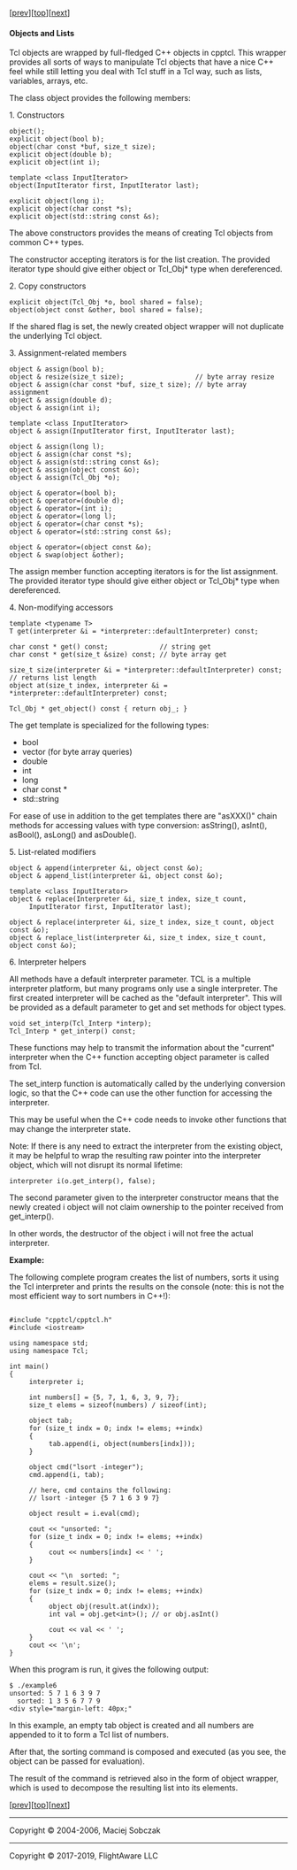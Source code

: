 [[prev](classes.md)][[top](README.md)][[next](callpolicies.md)]  

#### Objects and Lists

Tcl objects are wrapped by full-fledged C++ objects in cpptcl. This wrapper provides all sorts of ways to manipulate Tcl objects that have a nice C++ feel while still letting you deal with Tcl stuff in a Tcl way, such as lists, variables, arrays, etc.

The class object provides the following members:

1\. Constructors

```
object();  
explicit object(bool b);  
object(char const *buf, size_t size);  
explicit object(double b);  
explicit object(int i);  

template <class InputIterator>  
object(InputIterator first, InputIterator last);  

explicit object(long i);  
explicit object(char const *s);  
explicit object(std::string const &s);  
```

The above constructors provides the means of creating Tcl objects from common C++ types.

The constructor accepting iterators is for the list creation. The provided iterator type should give either object or Tcl_Obj* type when dereferenced.

2\. Copy constructors

```
explicit object(Tcl_Obj *o, bool shared = false);  
object(object const &other, bool shared = false);  
```

If the shared flag is set, the newly created object wrapper will not duplicate the underlying Tcl object.

3\. Assignment-related members

```
object & assign(bool b);  
object & resize(size_t size);                  // byte array resize  
object & assign(char const *buf, size_t size); // byte array assignment  
object & assign(double d);  
object & assign(int i);  

template <class InputIterator>  
object & assign(InputIterator first, InputIterator last);  

object & assign(long l);  
object & assign(char const *s);  
object & assign(std::string const &s);  
object & assign(object const &o);  
object & assign(Tcl_Obj *o);  
  
object & operator=(bool b);  
object & operator=(double d);  
object & operator=(int i);  
object & operator=(long l);  
object & operator=(char const *s);  
object & operator=(std::string const &s);  

object & operator=(object const &o);  
object & swap(object &other);  
```

The assign member function accepting iterators is for the list assignment. The provided iterator type should give either object or Tcl_Obj* type when dereferenced.  

4\. Non-modifying accessors

```
template <typename T>  
T get(interpreter &i = *interpreter::defaultInterpreter) const;  

char const * get() const;             // string get  
char const * get(size_t &size) const; // byte array get  

size_t size(interpreter &i = *interpreter::defaultInterpreter) const;  // returns list length  
object at(size_t index, interpreter &i = *interpreter::defaultInterpreter) const;  

Tcl_Obj * get_object() const { return obj_; }  
```

The get<T> template is specialized for the following types:  

*   bool
*   vector<char> (for byte array queries)
*   double
*   int
*   long
*   char const *
*   std::string  

For ease of use in addition to the get<T> templates there are "asXXX()" chain methods for accessing values with type conversion: asString(), asInt(), asBool(), asLong() and asDouble().  

5\. List-related modifiers  

```
object & append(interpreter &i, object const &o);  
object & append_list(interpreter &i, object const &o);  

template <class InputIterator>  
object & replace(Interpreter &i, size_t index, size_t count,  
     InputIterator first, InputIterator last);  

object & replace(interpreter &i, size_t index, size_t count, object const &o);  
object & replace_list(interpreter &i, size_t index, size_t count, object const &o);  
```

6\. Interpreter helpers  

All methods have a default interpreter parameter. TCL is a multiple interpreter platform, but many programs only use a single interpreter. The first created interpreter will be cached as the "default interpreter". This will be provided as a default parameter to get and set methods for object types.  

```
void set_interp(Tcl_Interp *interp);  
Tcl_Interp * get_interp() const;  
```

These functions may help to transmit the information about the "current" interpreter when the C++ function accepting object parameter is called from Tcl.

The set_interp function is automatically called by the underlying conversion logic, so that the C++ code can use the other function for accessing the interpreter.

This may be useful when the C++ code needs to invoke other functions that may change the interpreter state.

Note: If there is any need to extract the interpreter from the existing object, it may be helpful to wrap the resulting raw pointer into the interpreter object, which will not disrupt its normal lifetime:

```
interpreter i(o.get_interp(), false);  
```

The second parameter given to the interpreter constructor means that the newly created i object will not claim ownership to the pointer received from get_interp().

In other words, the destructor of the object i will not free the actual interpreter.

<span style="font-weight: bold;">Example:</span>  

The following complete program creates the list of numbers, sorts it using the Tcl interpreter and prints the results on the console (note: this is not the most efficient way to sort numbers in C++!):

```
  
#include "cpptcl/cpptcl.h"  
#include <iostream>  

using namespace std;  
using namespace Tcl;  

int main()  
{  
     interpreter i;  

     int numbers[] = {5, 7, 1, 6, 3, 9, 7};  
     size_t elems = sizeof(numbers) / sizeof(int);  

     object tab;  
     for (size_t indx = 0; indx != elems; ++indx)  
     {  
          tab.append(i, object(numbers[indx]));  
     }  

     object cmd("lsort -integer");  
     cmd.append(i, tab);  

     // here, cmd contains the following:  
     // lsort -integer {5 7 1 6 3 9 7}  

     object result = i.eval(cmd);  

     cout << "unsorted: ";  
     for (size_t indx = 0; indx != elems; ++indx)  
     {  
          cout << numbers[indx] << ' ';  
     }  

     cout << "\n  sorted: ";  
     elems = result.size();  
     for (size_t indx = 0; indx != elems; ++indx)  
     {  
          object obj(result.at(indx));  
          int val = obj.get<int>(); // or obj.asInt()  

          cout << val << ' ';  
     }  
     cout << '\n';  
}  
```

When this program is run, it gives the following output:  

```
$ ./example6  
unsorted: 5 7 1 6 3 9 7  
  sorted: 1 3 5 6 7 7 9  
<div style="margin-left: 40px;"  
```

In this example, an empty tab object is created and all numbers are appended to it to form a Tcl list of numbers.

After that, the sorting command is composed and executed (as you see, the object can be passed for evaluation).

The result of the command is retrieved also in the form of object wrapper, which is used to decompose the resulting list into its elements.

[[prev](classes.md)][[top](README.md)][[next](callpolicies.md)]  

* * *

Copyright © 2004-2006, Maciej Sobczak  

* * *

Copyright © 2017-2019, FlightAware LLC
